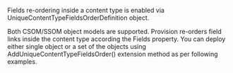 
Fields re-ordering inside a content type is enabled via UniqueContentTypeFieldsOrderDefinition object.

Both CSOM/SSOM object models are supported. 
Provision re-orders field links inside the content type according the Fields property. 
You can deploy either single object or a set of the objects using AddUniqueContentTypeFieldsOrder() extension method as per following examples.

